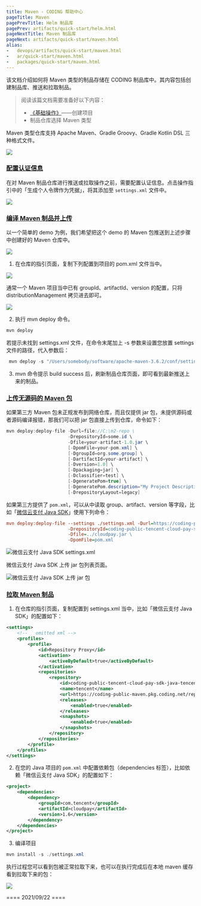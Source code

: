 ```yaml
---
title: Maven - CODING 帮助中心
pageTitle: Maven
pagePrevTitle: Helm 制品库
pagePrev: artifacts/quick-start/helm.html
pageNextTitle: Maven 制品库
pageNext: artifacts/quick-start/maven.html
alias: 
-   devops/artifacts/quick-start/maven.html
-   ar/quick-start/maven.html
-   packages/quick-start/maven.html
---
```


该文档介绍如何将 Maven 类型的制品存储在 CODING 制品库中。其内容包括创建制品库、推送和拉取制品。

> 阅读该篇文档需要准备好以下内容：
> -   [《基础操作》](/docs/artifacts/quick-start/basic.html)——创建项目
> -   制品仓库选择 Maven 类型

Maven 类型仓库支持 Apache Maven、Gradle Groovy、Gradle Kotlin DSL 三种格式文件。

![](https://help-assets.codehub.cn/enterprise/20210922145853.png)

### [配置认证信息](#certification)

在对 Maven 制品仓库进行推送或拉取操作之前，需要配置认证信息。点击操作指引中的「生成个人令牌作为凭据」，将其添加至 `settings.xml` 文件中。

![](https://help-assets.codehub.cn/enterprise/20210922150414.png)

### [编译 Maven 制品并上传](#compile&upload)

以一个简单的 demo 为例，我们希望把这个 demo 的 Maven 包推送到上述步骤中创建好的 Maven 仓库中。

![](https://help-assets.codehub.cn/enterprise/20191028135905.png)

1.  在仓库的指引页面，复制下列配置到项目的 pom.xml 文件当中。

![](https://help-assets.codehub.cn/enterprise/20210922150821.png)

通常一个 Maven 项目当中已有 groupId、artifactId、version 的配置，只将 distributionManagement 拷贝进去即可。

![](https://help-assets.codehub.cn/enterprise/20191028142639.png)

2.  执行 mvn deploy 命令。

```java
mvn deploy
```

若提示未找到 settings.xml 文件，在命令末尾加上 -s 参数来设置您放置 settings 文件的路径，代入参数后：

```java
 mvn deploy -s "/Users/somebody/software/apache-maven-3.6.2/conf/settings.xml"
 ```

3.  mvn 命令提示 build success 后，刷新制品仓库页面，即可看到最新推送上来的制品。

### [上传无源码的 Maven 包](#upload-no-source-code)

如果第三方 Maven 包未正规发布到网络仓库，而且仅提供 jar 包，未提供源码或者源码编译报错，那我们可以把 jar 包直接上传到仓库，命令如下：

```java
mvn deploy:deploy-file -Durl=file://C:\m2-repo \
                       -DrepositoryId=some.id \
                       -Dfile=your-artifact-1.0.jar \
                       [-DpomFile=your-pom.xml] \
                       [-DgroupId=org.some.group] \
                       [-DartifactId=your-artifact] \
                       [-Dversion=1.0] \
                       [-Dpackaging=jar] \
                       [-Dclassifier=test] \
                       [-DgeneratePom=true] \
                       [-DgeneratePom.description="My Project Description"] \
                       [-DrepositoryLayout=legacy]
```

如果第三方提供了 `pom.xml`，可以从中读取 group、artifact、version 等字段，比如「[微信云支付 Java SDK](https://cloud.tencent.com/document/product/569/9806)」使用下列命令：

```ini
mvn deploy:deploy-file --settings ./settings.xml -Durl=https://coding-public-maven.pkg.coding.net/repository/tencent-cloud-pay-sdk-java/tencent/ \
                       -DrepositoryId=coding-public-tencent-cloud-pay-sdk-java-tencent \
                       -Dfile=../cloudpay.jar \
                       -DpomFile=pom.xml
```

![微信云支付 Java SDK settings.xml](https://help-assets.codehub.cn/enterprise/20200414142931.png)

微信云支付 Java SDK 上传 jar 包列表页面。

![微信云支付 Java SDK 上传 jar 包](https://help-assets.codehub.cn/enterprise/20200414145954.png)

### [拉取 Maven 制品](#pull)

1.  在仓库的指引页面，复制配置到 settings.xml 当中，比如「微信云支付 Java SDK」的配置如下：

```xml BRACKET-FILTER
<settings>
    <!--   omitted xml -->
    <profiles>
        <profile>
            <id>Repository Proxy</id>
            <activation>
                <activeByDefault>true</activeByDefault>
            </activation>
            <repositories>
                <repository>
                    <id>coding-public-tencent-cloud-pay-sdk-java-tencent</id>
                    <name>tencent</name>
                    <url>https://coding-public-maven.pkg.coding.net/repository/tencent-cloud-pay-sdk-java/tencent/</url>
                    <releases>
                        <enabled>true</enabled>
                    </releases>
                    <snapshots>
                        <enabled>true</enabled>
                    </snapshots>
                </repository>
            </repositories>
        </profile>
    </profiles>
</settings>
```

2.  在您的 Java 项目的 `pom.xml` 中配置依赖包（dependencies 标签），比如依赖「微信云支付 Java SDK」的配置如下：

```xml BRACKET-FILTER
<project>
    <dependencies>
        <dependency>
            <groupId>com.tencent</groupId>
            <artifactId>cloudpay</artifactId>
            <version>1.6</version>
        </dependency>
    </dependencies>
</project>
```

3.  编译项目

```java
mvn install -s ./settings.xml
```

执行过程您可以看到包被正常拉取下来，也可以在执行完成后在本地 maven 缓存看到拉取下来的包：

![](https://help-assets.codehub.cn/enterprise/20191028152150.png)


==== 2021/09/22 ====
